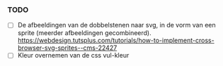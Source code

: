 ### TODO

- [ ] De afbeeldingen van de dobbelstenen naar svg, in de vorm van een sprite (meerder afbeeldingen gecombineerd).
https://webdesign.tutsplus.com/tutorials/how-to-implement-cross-browser-svg-sprites--cms-22427
- [ ] Kleur overnemen van de css vul-kleur
